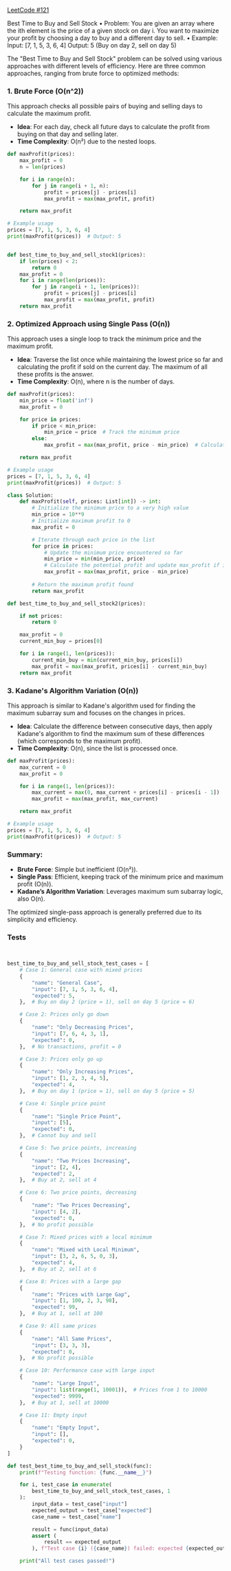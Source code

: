
[LeetCode #121](https://leetcode.com/problems/best-time-to-buy-and-sell-stock/description/)


Best Time to Buy and Sell Stock
•	Problem: You are given an array where the ith element is the price of a given stock on day i. You want to maximize your profit by choosing a day to buy and a different day to sell.
•	Example:
Input: [7, 1, 5, 3, 6, 4]
Output: 5 (Buy on day 2, sell on day 5)



The "Best Time to Buy and Sell Stock" problem can be solved using various approaches with different levels of efficiency. Here are three common approaches, ranging from brute force to optimized methods:

### 1. **Brute Force (O(n^2))**

This approach checks all possible pairs of buying and selling days to calculate the maximum profit.

- **Idea**: For each day, check all future days to calculate the profit from buying on that day and selling later.
- **Time Complexity**: O(n²) due to the nested loops.

```python
def maxProfit(prices):
    max_profit = 0
    n = len(prices)

    for i in range(n):
        for j in range(i + 1, n):
            profit = prices[j] - prices[i]
            max_profit = max(max_profit, profit)

    return max_profit

# Example usage
prices = [7, 1, 5, 3, 6, 4]
print(maxProfit(prices))  # Output: 5
```


```python

def best_time_to_buy_and_sell_stock1(prices):
    if len(prices) < 2:
        return 0
    max_profit = 0
    for i in range(len(prices)):
        for j in range(i + 1, len(prices)):
            profit = prices[j] - prices[i]
            max_profit = max(max_profit, profit)
    return max_profit

```

### 2. **Optimized Approach using Single Pass (O(n))**

This approach uses a single loop to track the minimum price and the maximum profit.

- **Idea**: Traverse the list once while maintaining the lowest price so far and calculating the profit if sold on the current day. The maximum of all these profits is the answer.
- **Time Complexity**: O(n), where n is the number of days.

```python
def maxProfit(prices):
    min_price = float('inf')
    max_profit = 0

    for price in prices:
        if price < min_price:
            min_price = price  # Track the minimum price
        else:
            max_profit = max(max_profit, price - min_price)  # Calculate the profit

    return max_profit

# Example usage
prices = [7, 1, 5, 3, 6, 4]
print(maxProfit(prices))  # Output: 5
```


```python
class Solution:
    def maxProfit(self, prices: List[int]) -> int:
        # Initialize the minimum price to a very high value
        min_price = 10**9  
        # Initialize maximum profit to 0
        max_profit = 0

        # Iterate through each price in the list
        for price in prices:
            # Update the minimum price encountered so far
            min_price = min(min_price, price)
            # Calculate the potential profit and update max_profit if it's greater
            max_profit = max(max_profit, price - min_price)
        
        # Return the maximum profit found
        return max_profit

```

```python
def best_time_to_buy_and_sell_stock2(prices):

    if not prices:
        return 0

    max_profit = 0
    current_min_buy = prices[0]

    for i in range(1, len(prices)):
        current_min_buy = min(current_min_buy, prices[i])
        max_profit = max(max_profit, prices[i] - current_min_buy)
    return max_profit


```

### 3. **Kadane's Algorithm Variation (O(n))**

This approach is similar to Kadane's algorithm used for finding the maximum subarray sum and focuses on the changes in prices.

- **Idea**: Calculate the difference between consecutive days, then apply Kadane's algorithm to find the maximum sum of these differences (which corresponds to the maximum profit).
- **Time Complexity**: O(n), since the list is processed once.

```python
def maxProfit(prices):
    max_current = 0
    max_profit = 0

    for i in range(1, len(prices)):
        max_current = max(0, max_current + prices[i] - prices[i - 1])
        max_profit = max(max_profit, max_current)

    return max_profit

# Example usage
prices = [7, 1, 5, 3, 6, 4]
print(maxProfit(prices))  # Output: 5
```




### Summary:
- **Brute Force**: Simple but inefficient (O(n²)).
- **Single Pass**: Efficient, keeping track of the minimum price and maximum profit (O(n)).
- **Kadane’s Algorithm Variation**: Leverages maximum sum subarray logic, also O(n).

The optimized single-pass approach is generally preferred due to its simplicity and efficiency.


### Tests

```python


best_time_to_buy_and_sell_stock_test_cases = [
    # Case 1: General case with mixed prices
    {
        "name": "General Case",
        "input": [7, 1, 5, 3, 6, 4],
        "expected": 5,
    },  # Buy on day 2 (price = 1), sell on day 5 (price = 6)

    # Case 2: Prices only go down
    {
        "name": "Only Decreasing Prices",
        "input": [7, 6, 4, 3, 1],
        "expected": 0,
    },  # No transactions, profit = 0

    # Case 3: Prices only go up
    {
        "name": "Only Increasing Prices",
        "input": [1, 2, 3, 4, 5],
        "expected": 4,
    },  # Buy on day 1 (price = 1), sell on day 5 (price = 5)

    # Case 4: Single price point
    {
        "name": "Single Price Point",
        "input": [5],
        "expected": 0,
    },  # Cannot buy and sell

    # Case 5: Two price points, increasing
    {
        "name": "Two Prices Increasing",
        "input": [2, 4],
        "expected": 2,
    },  # Buy at 2, sell at 4

    # Case 6: Two price points, decreasing
    {
        "name": "Two Prices Decreasing",
        "input": [4, 2],
        "expected": 0,
    },  # No profit possible

    # Case 7: Mixed prices with a local minimum
    {
        "name": "Mixed with Local Minimum",
        "input": [3, 2, 6, 5, 0, 3],
        "expected": 4,
    },  # Buy at 2, sell at 6

    # Case 8: Prices with a large gap
    {
        "name": "Prices with Large Gap",
        "input": [1, 100, 2, 3, 98],
        "expected": 99,
    },  # Buy at 1, sell at 100

    # Case 9: All same prices
    {
        "name": "All Same Prices",
        "input": [3, 3, 3],
        "expected": 0,
    },  # No profit possible

    # Case 10: Performance case with large input
    {
        "name": "Large Input",
        "input": list(range(1, 10001)),  # Prices from 1 to 10000
        "expected": 9999,
    },  # Buy at 1, sell at 10000

    # Case 11: Empty input
    {
        "name": "Empty Input",
        "input": [],
        "expected": 0,
    }
]

def test_best_time_to_buy_and_sell_stock(func):
    print(f"Testing function: {func.__name__}")

    for i, test_case in enumerate(
        best_time_to_buy_and_sell_stock_test_cases, 1
    ):
        input_data = test_case["input"]
        expected_output = test_case["expected"]
        case_name = test_case["name"]

        result = func(input_data)
        assert (
            result == expected_output
        ), f"Test case {i} ({case_name}) failed: expected {expected_output}, got {result}"

    print("All test cases passed!")


```